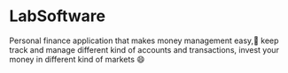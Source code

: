 # LabSoftware
Personal finance application that makes money management easy,:money_with_wings: keep track and manage different kind of accounts and transactions, invest your money in different kind of markets :smile: 
